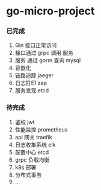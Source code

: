 # go-micro-project



### 已完成
1. Gin 接口正常访问
2. 接口通过 grpc 调用 服务
3. 服务 通过 gorm 查询 mysql
4. 容器化
5. 链路追踪 jaeger
6. 日志打印 zap
7. 服务发现 etcd

### 待完成

1. 鉴权 jwt
3. 性能监控 prometheus
4. api 网关 traefik
6. 日志收集系统 elk
7. 配置中心 etcd
9. grpc 负载均衡
10. k8s 部署
11. 分布式事务
12. ...

